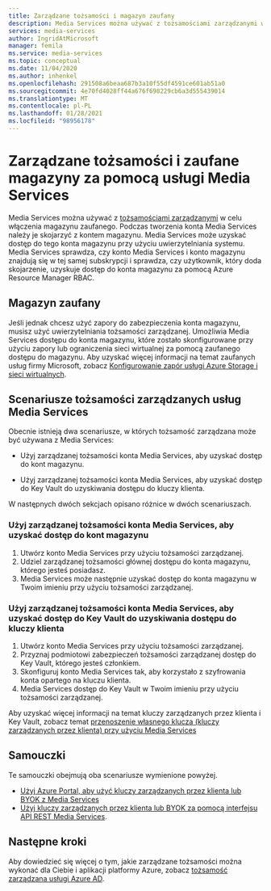 ```yaml
---
title: Zarządzane tożsamości i magazyn zaufany
description: Media Services można używać z tożsamościami zarządzanymi w celu włączenia magazynu zaufanego.
services: media-services
author: IngridAtMicrosoft
manager: femila
ms.service: media-services
ms.topic: conceptual
ms.date: 11/04/2020
ms.author: inhenkel
ms.openlocfilehash: 291508a6beaa687b3a10f55df4591ce601ab51a0
ms.sourcegitcommit: 4e70fd4028ff44a676f698229cb6a3d555439014
ms.translationtype: MT
ms.contentlocale: pl-PL
ms.lasthandoff: 01/28/2021
ms.locfileid: "98956178"
---
```

# <a name="managed-identities-and-trusted-storage-with-media-services"></a>Zarządzane tożsamości i zaufane magazyny za pomocą usługi Media Services

Media Services można używać z [tożsamościami zarządzanymi](../../active-directory/managed-identities-azure-resources/overview.md) w celu włączenia magazynu zaufanego. Podczas tworzenia konta Media Services należy je skojarzyć z kontem magazynu. Media Services może uzyskać dostęp do tego konta magazynu przy użyciu uwierzytelniania systemu. Media Services sprawdza, czy konto Media Services i konto magazynu znajdują się w tej samej subskrypcji i sprawdza, czy użytkownik, który doda skojarzenie, uzyskuje dostęp do konta magazynu za pomocą Azure Resource Manager RBAC.

## <a name="trusted-storage"></a>Magazyn zaufany

Jeśli jednak chcesz użyć zapory do zabezpieczenia konta magazynu, musisz użyć uwierzytelniania tożsamości zarządzanej. Umożliwia Media Services dostępu do konta magazynu, które zostało skonfigurowane przy użyciu zapory lub ograniczenia sieci wirtualnej za pomocą zaufanego dostępu do magazynu.  Aby uzyskać więcej informacji na temat zaufanych usług firmy Microsoft, zobacz [Konfigurowanie zapór usługi Azure Storage i sieci wirtualnych](../../storage/common/storage-network-security.md#trusted-microsoft-services).

## <a name="media-services-managed-identity-scenarios"></a>Scenariusze tożsamości zarządzanych usług Media Services

Obecnie istnieją dwa scenariusze, w których tożsamość zarządzana może być używana z Media Services:

- Użyj zarządzanej tożsamości konta Media Services, aby uzyskać dostęp do kont magazynu.

- Użyj zarządzanej tożsamości konta Media Services, aby uzyskać dostęp do Key Vault do uzyskiwania dostępu do kluczy klienta.

W następnych dwóch sekcjach opisano różnice w dwóch scenariuszach.

### <a name="use-the-managed-identity-of-the-media-services-account-to-access-storage-accounts"></a>Użyj zarządzanej tożsamości konta Media Services, aby uzyskać dostęp do kont magazynu

1. Utwórz konto Media Services przy użyciu tożsamości zarządzanej.
1. Udziel zarządzanej tożsamości głównej dostępu do konta magazynu, którego jesteś posiadasz.
1. Media Services może następnie uzyskać dostęp do konta magazynu w Twoim imieniu przy użyciu tożsamości zarządzanej.

### <a name="use-the-managed-identity-of-the-media-services-account-to-access-key-vault-to-access-customer-keys"></a>Użyj zarządzanej tożsamości konta Media Services, aby uzyskać dostęp do Key Vault do uzyskiwania dostępu do kluczy klienta

1. Utwórz konto Media Services przy użyciu tożsamości zarządzanej.
1. Przyznaj podmiotowi zabezpieczeń tożsamości zarządzanej dostęp do Key Vault, którego jesteś członkiem.
1. Skonfiguruj konto Media Services tak, aby korzystało z szyfrowania konta opartego na kluczu klienta.
1. Media Services dostęp do Key Vault w Twoim imieniu przy użyciu tożsamości zarządzanej.

Aby uzyskać więcej informacji na temat kluczy zarządzanych przez klienta i Key Vault, zobacz temat [przenoszenie własnego klucza (kluczy zarządzanych przez klienta) przy użyciu Media Services](concept-use-customer-managed-keys-byok.md)

## <a name="tutorials"></a>Samouczki

Te samouczki obejmują oba scenariusze wymienione powyżej.

- [Użyj Azure Portal, aby użyć kluczy zarządzanych przez klienta lub BYOK z Media Services](tutorial-byok-portal.md)
- [Użyj kluczy zarządzanych przez klienta lub BYOK za pomocą interfejsu API REST Media Services](tutorial-byok-postman.md).

## <a name="next-steps"></a>Następne kroki

Aby dowiedzieć się więcej o tym, jakie zarządzane tożsamości można wykonać dla Ciebie i aplikacji platformy Azure, zobacz [tożsamość zarządzana usługi Azure AD](../../active-directory/managed-identities-azure-resources/overview.md).